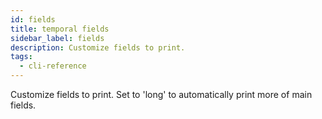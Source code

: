 ```yaml
---
id: fields
title: temporal fields
sidebar_label: fields
description: Customize fields to print.
tags:
  - cli-reference
---
```


Customize fields to print.
Set to 'long' to automatically print more of main fields.
